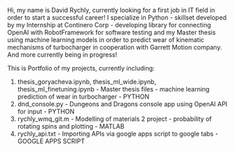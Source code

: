 Hi, my name is David Rychly, currently looking for a first job in IT field in order to start a successful career! I specialize in Python - skillset developed by my Internship at Continero Corp - developing library for connecting OpenAI with RobotFramework for software testing and my Master thesis using machine learning models in order to predict wear of kinematic mechanisms of turbocharger in cooperation with Garrett Motion company. And more currently being in progress!

This is Portfolio of my projects, currently including:
  1) thesis_goryacheva.ipynb, thesis_ml_wide.ipynb, thesis_ml_finetuning.ipynb - Master thesis files - machine learning prediction of wear in turbocharger - PYTHON
  2) dnd_console.py - Dungeons and Dragons console app using OpenAI API for input - PYTHON
  3) rychly_wmq_git.m - Modelling of materials 2 project - probability of rotating spins and plotting - MATLAB
  4) rychly_api.txt - Importing APIs via google apps script to google tabs - GOOGLE APPS SCRIPT 

